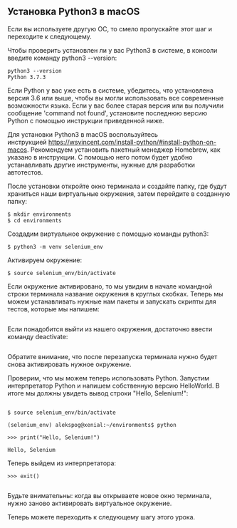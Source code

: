 <h2>Установка Python3 в&nbsp;macOS</h2>

<p>Если вы используете другую ОС, то смело пропускайте этот шаг и переходите к следующему.</p>

<p>Чтобы проверить установлен ли у вас Python3 в системе, в&nbsp;консоли введите команду python3 --version:</p>

<pre><code class="language-bash hljs">python3 --version
Python 3.7.3
</code></pre>

<p>Если Python у вас уже есть в системе, убедитесь, что установлена версия 3.6 или выше, чтобы вы могли использовать все современные возможности языка. Если у вас более старая версия или вы получили сообщение 'command not found', установите последнюю&nbsp;версию Python&nbsp;с помощью инструкции приведенной ниже.</p>

<p>Для установки Python3 в&nbsp;macOS воспользуйтесь инструкцией&nbsp;<a href="https://wsvincent.com/install-python/#install-python-on-macos" rel="noopener noreferrer nofollow" target="_blank">https://wsvincent.com/install-python/#install-python-on-macos</a>. Рекомендуем установить пакетный менеджер Homebrew, как указано в инструкции. С помощью него потом будет удобно устанавливать другие инструменты, нужные для разработки автотестов.</p>

<p>После установки откройте&nbsp;окно терминала и создайте&nbsp;папку, где будут храниться наши виртуальные окружения, затем перейдите в созданную папку:</p>

<pre><code class="hljs shell"><span class="hljs-meta">$</span><span class="bash"> mkdir environments</span>
<span class="hljs-meta">$</span><span class="bash"> <span class="hljs-built_in">cd</span> environments</span></code></pre>

<p>Создадим виртуальное окружение с помощью команды&nbsp;python3:</p>

<pre><code class="hljs shell"><span class="hljs-meta">$</span><span class="bash"> python3 -m venv selenium_env</span>
</code></pre>

<p>Активируем окружение:</p>

<pre><code class="hljs shell"><span class="hljs-meta">$</span><span class="bash"> <span class="hljs-built_in">source</span> selenium_env/bin/activate</span>
</code></pre>

<p>Если окружение активировано, то мы увидим в начале командной строки терминала название окружения в круглых скобках. Теперь мы можем устанавливать нужные нам пакеты и запускать скрипты для тестов, которые мы напишем:</p>

<p style="text-align: center;"><img alt="" src="https://ucarecdn.com/56475ad1-4ac9-4f2d-95c6-deb4bc9c92a9/"></p>

<p>Если понадобится выйти из нашего окружения, достаточно ввести команду deactivate:</p>

<p style="text-align: center;"><img alt="" src="https://ucarecdn.com/a4578ace-a021-476e-a8d3-083be2d0cc99/-/crop/543x43/0,1/-/preview/"></p>

<p>Обратите внимание, что после перезапуска терминала&nbsp;нужно будет снова активировать нужное окружение.</p>

<p>Проверим, что мы можем ﻿﻿теперь использовать Python. Запустим интерпретатор Python&nbsp;и напишем собственную версию HelloWorld. В итоге мы должны увидеть вывод строки "Hello, Selenium!":</p>

<pre><code class="language-bash hljs">
$ <span class="hljs-built_in">source</span> selenium_env/bin/activate

﻿(selenium_env) alekspog@xenial:~/environments$ python

﻿&gt;&gt;&gt; <span class="hljs-built_in">print</span>(<span class="hljs-string">"Hello, Selenium!"</span>)

Hello, Selenium</code></pre>

<p>Теперь выйдем из интерпретатора:</p>

<pre><code class="hljs awk">&gt;&gt;&gt; <span class="hljs-keyword">exit</span>()</code></pre>

<p><img alt="" src="https://ucarecdn.com/ccde6a69-96db-4655-8154-338e9d39b67e/"></p>

<p>Будьте внимательны: когда вы открываете новое окно терминала, нужно заново активировать виртуальное окружение.</p>

<p>Теперь можете переходить к следующему шагу этого урока.</p>